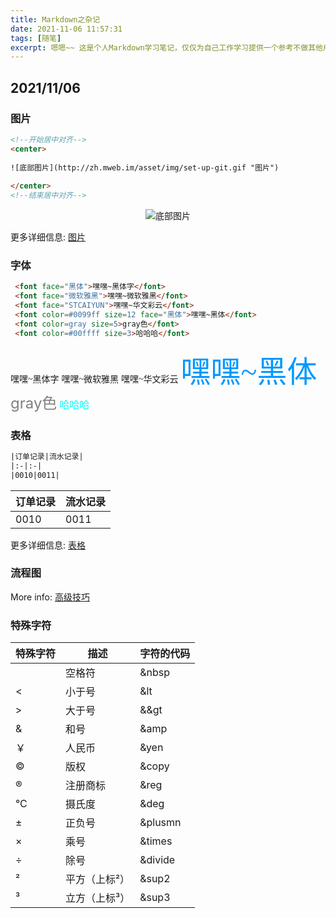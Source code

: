 ```yaml
---
title: Markdown之杂记
date: 2021-11-06 11:57:31
tags: [随笔]
excerpt: 嗯嗯~~ 这是个人Markdown学习笔记，仅仅为自己工作学习提供一个参考不做其他用处。
---
```


## 2021/11/06

### 图片
```html
<!--开始居中对齐-->
<center>
    
![底部图片](http://zh.mweb.im/asset/img/set-up-git.gif "图片")
    
</center> 
<!--结束居中对齐-->
```
<!--开始居中对齐-->
<center>  

![底部图片](http://zh.mweb.im/asset/img/set-up-git.gif "图片")

</center>
 <!--结束居中对齐-->

更多详细信息: [图片](https://www.runoob.com/markdown/md-image.html)

### 字体

```html
 <font face="黑体">嘿嘿~黑体字</font>
 <font face="微软雅黑">嘿嘿~微软雅黑</font>
 <font face="STCAIYUN">嘿嘿~华文彩云</font>
 <font color=#0099ff size=12 face="黑体">嘿嘿~黑体</font>
 <font color=gray size=5>gray色</font>
 <font color=#00ffff size=3>哈哈哈</font>
```
<font face="黑体">嘿嘿~黑体字</font>
<font face="微软雅黑">嘿嘿~微软雅黑</font>
<font face="STCAIYUN">嘿嘿~华文彩云</font>
<font color=#0099ff size=12 face="黑体">嘿嘿~黑体</font>
<font color=gray size=5>gray色</font>
<font color=#00ffff size=3>哈哈哈</font>

[comment]: <> (更多信息: [Writing]&#40;https://hexo.io/docs/writing.html&#41;)

### 表格

```html
|订单记录|流水记录|
|:-|:-|
|0010|0011|
```
|订单记录|流水记录|
|:-|:-|
|0010|0011|

更多详细信息: [表格](https://www.runoob.com/markdown/md-table.html)

### 流程图

More info: [高级技巧](https://www.runoob.com/markdown/md-advance.html)

### 特殊字符
|特殊字符|描述|字符的代码|
|-|-|-|
| |空格符| &nbsp|
|<|小于号| &lt|
|>|大于号| &&gt|
|&|	和号 |&amp|
|￥|人民币|&yen|
|©|	版权|&copy|
|®|	注册商标|&reg|
|°C|摄氏度|&deg|
|±|	正负号|&plusmn|
|×|	乘号|&times|
|÷|	除号|&divide|
|²|	平方（上标²）|&sup2|
|³|	立方（上标³）|&sup3|

